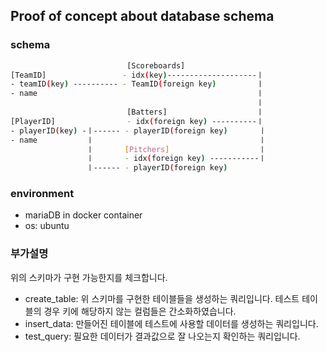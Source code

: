 
## Proof of concept about database schema

### schema
```bash
                          [Scoreboards]
[TeamID]                 - idx(key)--------------------ㅣ
- teamID(key) ---------- - TeamID(foreign key)         ㅣ
- name                                                 ㅣ
                                                       ㅣ
                          [Batters]                    ㅣ
[PlayerID]                - idx(foreign key) ----------ㅣ
- playerID(key) -ㅣ------ - playerID(foreign key)       ㅣ
- name           ㅣ                                     ㅣ
                 ㅣ       [Pitchers]                    ㅣ
                 ㅣ       - idx(foreign key) -----------ㅣ
                 ㅣ------ - playerID(foreign key)       
```

### environment

- mariaDB in docker container
- os: ubuntu

### 부가설명

위의 스키마가 구현 가능한지를 체크합니다.

- create_table: 위 스키마를 구현한 테이블들을 생성하는 쿼리입니다. 테스트 테이블의 경우 키에 해당하지 않는 컬럼들은 간소화하였습니다.
- insert_data: 만들어진 테이블에 테스트에 사용할 데이터를 생성하는 쿼리입니다.
- test_query: 필요한 데이터가 결과값으로 잘 나오는지 확인하는 쿼리입니다.

